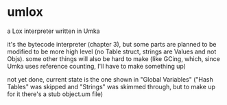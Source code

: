 # umlox
a Lox interpreter written in Umka

it's the bytecode interpreter (chapter 3), but some parts are planned to 
be modified to be more high level (no Table struct, strings are Values and not Objs).
some other things will also be hard to make (like GCing, which, since Umka uses reference
counting, I'll have to make something up)

not yet done, current state is the one shown in "Global Variables" ("Hash Tables" was skipped and "Strings" was skimmed through,
but to make up for it there's a stub object.um file)
